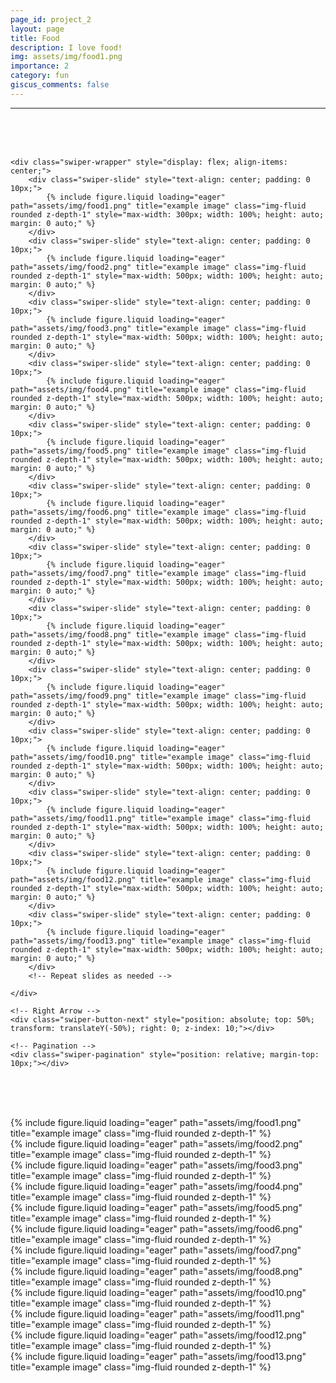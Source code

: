 ```yaml
---
page_id: project_2
layout: page
title: Food
description: I love food! 
img: assets/img/food1.png
importance: 2
category: fun
giscus_comments: false
---
```

---
<br><br><br>

<!-- Include Swiper's CSS -->
<link rel="stylesheet" href="https://unpkg.com/swiper/swiper-bundle.min.css">

<div class="swiper-container" style="width: 100%; max-width: 900px; margin: 0 auto; position: relative;">
    <!-- Left Arrow -->
    <div class="swiper-button-prev" style="position: absolute; top: 50%; transform: translateY(-50%); left: 0; z-index: 10;"></div>

    <div class="swiper-wrapper" style="display: flex; align-items: center;">
        <div class="swiper-slide" style="text-align: center; padding: 0 10px;">
            {% include figure.liquid loading="eager" path="assets/img/food1.png" title="example image" class="img-fluid rounded z-depth-1" style="max-width: 300px; width: 100%; height: auto; margin: 0 auto;" %}
        </div>
        <div class="swiper-slide" style="text-align: center; padding: 0 10px;">
            {% include figure.liquid loading="eager" path="assets/img/food2.png" title="example image" class="img-fluid rounded z-depth-1" style="max-width: 500px; width: 100%; height: auto; margin: 0 auto;" %}
        </div>
        <div class="swiper-slide" style="text-align: center; padding: 0 10px;">
            {% include figure.liquid loading="eager" path="assets/img/food3.png" title="example image" class="img-fluid rounded z-depth-1" style="max-width: 500px; width: 100%; height: auto; margin: 0 auto;" %}
        </div>
        <div class="swiper-slide" style="text-align: center; padding: 0 10px;">
            {% include figure.liquid loading="eager" path="assets/img/food4.png" title="example image" class="img-fluid rounded z-depth-1" style="max-width: 500px; width: 100%; height: auto; margin: 0 auto;" %}
        </div>
        <div class="swiper-slide" style="text-align: center; padding: 0 10px;">
            {% include figure.liquid loading="eager" path="assets/img/food5.png" title="example image" class="img-fluid rounded z-depth-1" style="max-width: 500px; width: 100%; height: auto; margin: 0 auto;" %}
        </div>
        <div class="swiper-slide" style="text-align: center; padding: 0 10px;">
            {% include figure.liquid loading="eager" path="assets/img/food6.png" title="example image" class="img-fluid rounded z-depth-1" style="max-width: 500px; width: 100%; height: auto; margin: 0 auto;" %}
        </div>
        <div class="swiper-slide" style="text-align: center; padding: 0 10px;">
            {% include figure.liquid loading="eager" path="assets/img/food7.png" title="example image" class="img-fluid rounded z-depth-1" style="max-width: 500px; width: 100%; height: auto; margin: 0 auto;" %}
        </div>
        <div class="swiper-slide" style="text-align: center; padding: 0 10px;">
            {% include figure.liquid loading="eager" path="assets/img/food8.png" title="example image" class="img-fluid rounded z-depth-1" style="max-width: 500px; width: 100%; height: auto; margin: 0 auto;" %}
        </div>
        <div class="swiper-slide" style="text-align: center; padding: 0 10px;">
            {% include figure.liquid loading="eager" path="assets/img/food9.png" title="example image" class="img-fluid rounded z-depth-1" style="max-width: 500px; width: 100%; height: auto; margin: 0 auto;" %}
        </div>
        <div class="swiper-slide" style="text-align: center; padding: 0 10px;">
            {% include figure.liquid loading="eager" path="assets/img/food10.png" title="example image" class="img-fluid rounded z-depth-1" style="max-width: 500px; width: 100%; height: auto; margin: 0 auto;" %}
        </div>
        <div class="swiper-slide" style="text-align: center; padding: 0 10px;">
            {% include figure.liquid loading="eager" path="assets/img/food11.png" title="example image" class="img-fluid rounded z-depth-1" style="max-width: 500px; width: 100%; height: auto; margin: 0 auto;" %}
        </div>
        <div class="swiper-slide" style="text-align: center; padding: 0 10px;">
            {% include figure.liquid loading="eager" path="assets/img/food12.png" title="example image" class="img-fluid rounded z-depth-1" style="max-width: 500px; width: 100%; height: auto; margin: 0 auto;" %}
        </div>
        <div class="swiper-slide" style="text-align: center; padding: 0 10px;">
            {% include figure.liquid loading="eager" path="assets/img/food13.png" title="example image" class="img-fluid rounded z-depth-1" style="max-width: 500px; width: 100%; height: auto; margin: 0 auto;" %}
        </div>
        <!-- Repeat slides as needed -->
        
    </div>

    <!-- Right Arrow -->
    <div class="swiper-button-next" style="position: absolute; top: 50%; transform: translateY(-50%); right: 0; z-index: 10;"></div>

    <!-- Pagination -->
    <div class="swiper-pagination" style="position: relative; margin-top: 10px;"></div>
</div>

<!-- Include Swiper's JS -->
<script src="https://unpkg.com/swiper/swiper-bundle.min.js"></script>

<script>
var swiper = new Swiper('.swiper-container', {
    direction: 'horizontal',
    loop: true,
    slidesPerView: 4,                 // Show 3 slides at once
    centeredSlides: true,             // Center the active slide
    spaceBetween: 30,                 // Increased space between slides to accommodate zoom
    autoplay: {
        delay: 2000,                  // Autoplay delay
        disableOnInteraction: false,  // Keep autoplay active after user interaction
    },
    speed: 600,                       // Slow down the transition speed for smoother effect
    pagination: {
        el: '.swiper-pagination',
        clickable: true,
    },
    navigation: {
        nextEl: '.swiper-button-next',
        prevEl: '.swiper-button-prev',
    },
    slideToClickedSlide: true,        // Zoom the clicked slide
    on: {
        slideChangeTransitionEnd: function () {
            // Reset all slides
            swiper.slides.forEach(slide => {
                slide.style.zIndex = '1';
                slide.querySelector('img').style.transform = 'scale(1)';
            });
            // Zoom the active slide
            const activeSlide = swiper.slides[swiper.activeIndex];
            activeSlide.style.zIndex = '2';
            activeSlide.querySelector('img').style.transform = 'scale(2)';
        }
    }
});
</script>
<br><br><br>
<div class="row">
    <div class="col-sm mt-3 mt-md-0">
        {% include figure.liquid loading="eager" path="assets/img/food1.png" title="example image" class="img-fluid rounded z-depth-1" %}
    </div>
    <div class="col-sm mt-3 mt-md-0">
        {% include figure.liquid loading="eager" path="assets/img/food2.png" title="example image" class="img-fluid rounded z-depth-1" %}
    </div>
    <div class="col-sm mt-3 mt-md-0">
        {% include figure.liquid loading="eager" path="assets/img/food3.png" title="example image" class="img-fluid rounded z-depth-1" %}
    </div>
</div>

<div class="row">
    <div class="col-sm mt-3 mt-md-0">
        {% include figure.liquid loading="eager" path="assets/img/food4.png" title="example image" class="img-fluid rounded z-depth-1" %}
    </div>
    <div class="col-sm mt-3 mt-md-0">
        {% include figure.liquid loading="eager" path="assets/img/food5.png" title="example image" class="img-fluid rounded z-depth-1" %}
    </div>
    <div class="col-sm mt-3 mt-md-0">
        {% include figure.liquid loading="eager" path="assets/img/food6.png" title="example image" class="img-fluid rounded z-depth-1" %}
    </div>
</div>

<div class="row">
    <div class="col-sm mt-3 mt-md-0">
        {% include figure.liquid loading="eager" path="assets/img/food7.png" title="example image" class="img-fluid rounded z-depth-1" %}
    </div>
    <div class="col-sm mt-3 mt-md-0">
        {% include figure.liquid loading="eager" path="assets/img/food8.png" title="example image" class="img-fluid rounded z-depth-1" %}
    </div>
    <div class="col-sm mt-3 mt-md-0">
        {% include figure.liquid loading="eager" path="assets/img/food10.png" title="example image" class="img-fluid rounded z-depth-1" %}
    </div>
</div>

<div class="row">
    <div class="col-sm mt-3 mt-md-0">
        {% include figure.liquid loading="eager" path="assets/img/food11.png" title="example image" class="img-fluid rounded z-depth-1" %}
    </div>
    <div class="col-sm mt-3 mt-md-0">
        {% include figure.liquid loading="eager" path="assets/img/food12.png" title="example image" class="img-fluid rounded z-depth-1" %}
    </div>
    <div class="col-sm mt-3 mt-md-0">
        {% include figure.liquid loading="eager" path="assets/img/food13.png" title="example image" class="img-fluid rounded z-depth-1" %}
    </div>
</div>